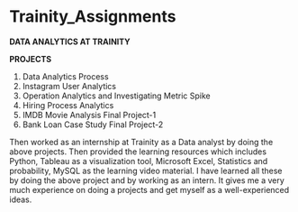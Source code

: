 # Trainity_Assignments
**DATA ANALYTICS AT TRAINITY**

**PROJECTS**
1. Data Analytics Process
2. Instagram User Analytics
3. Operation Analytics and Investigating Metric Spike
4. Hiring Process Analytics
5. IMDB Movie Analysis
Final Project-1
6. Bank Loan Case Study
Final Project-2

Then worked as an internship at Trainity as a Data analyst by doing the above projects.
Then provided the learning resources which includes Python, Tableau as a visualization tool, Microsoft Excel, Statistics and probability, MySQL as the learning video material. 
I have learned all these by doing the above project and by working as an intern.
It gives me a very much experience on doing a projects and get myself as a well-experienced ideas.
